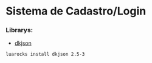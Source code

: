 # Sistema de Cadastro/Login

### Librarys:

- <a href="https://github.com/LuaDist/dkjson/">dkjson</a>

```
luarocks install dkjson 2.5-3
```
